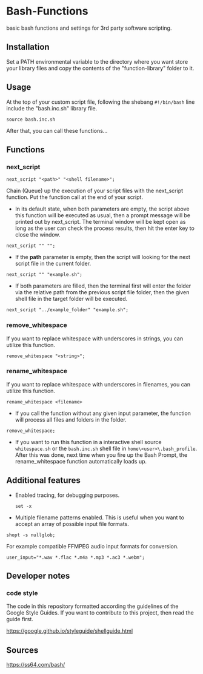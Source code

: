# Bash-Functions
basic bash functions and settings for 3rd party software scripting.


## Installation

Set a PATH environmental variable to the directory where you want store your library
files and copy the contents of the "function-library" folder to it.


## Usage

At the top of your custom script file, following the shebang `#!/bin/bash` line
include the "bash.inc.sh" library file.

`source bash.inc.sh`

 After that, you can call these functions...


## Functions

### next_script

`next_script "<path>" "<shell filename>";`

Chain (Queue) up the execution of your script files with the next_script function.
Put the function call at the end of your script.


- In its default state, when both parameters are empty, the script above this function
will be executed as usual, then a prompt message will be printed out by next_script.
The terminal window will be kept open as long as the user can check the
process results, then hit the enter key to close the window.

`next_script "" "";`


- If the **path** parameter is empty, then the script will looking for the next script
file in the current folder.

`next_script "" "example.sh";`


- If both parameters are filled, then the terminal first will enter the folder via
the relative path from the previous script file folder, then the given shell file
in the target folder will be executed.

`next_script "../example_folder" "example.sh";`


### remove_whitespace

If you want to replace whitespace with underscores in strings, you can utilize
this function.

`remove_whitespace "<string>";`


### rename_whitespace

If you want to replace whitespace with underscores in filenames, you can utilize
this function.

`rename_whitespace <filename>`


- If you call the function without any given input parameter, the function will
process all files and folders in the folder.

`remove_whitespace;`  


- If you want to run this function in a interactive shell source
`whitespace.sh` or the `bash.inc.sh` shell file in `home\<user>\.bash_profile`.
After this was done, next time when you fire up the Bash Prompt, the rename_whitespace
function automatically loads up.


## Additional features

- Enabled tracing, for debugging purposes.

  `set -x`


- Multiple filename patterns enabled. This is useful when you want to accept
an array of possible input file formats.

`shopt -s nullglob;`

For example compatible FFMPEG audio input formats for conversion.

`user_input="*.wav *.flac *.m4a *.mp3 *.ac3 *.webm";`


## Developer notes

### code style

The code in this repository formatted according the guidelines of the Google Style Guides.
If you want to contribute to this project, then read the guide first.

https://google.github.io/styleguide/shellguide.html


## Sources

https://ss64.com/bash/
